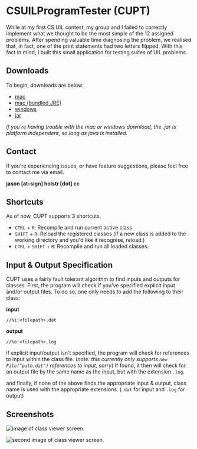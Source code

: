 # CSUILProgramTester (CUPT)
While at my first CS UIL contest, my group and I failed to correctly implement what we thought to be the most simple of the 12 
assigned problems. After spending valuable time diagnosing the problem, we realised that, in fact, one of the print statements had
two letters flipped. With this fact in mind, I built this small application for testing suites of UIL problems. 

## Downloads
To begin, downloads are below: 
  - [mac](https://github.com/zudsniper/CSUILProgramTester/releases/tag/mac1.2.1)
  - [mac (bundled JRE)](https://github.com/zudsniper/CSUILProgramTester/releases/tag/mac1.2.1b)
  - [windows](https://github.com/zudsniper/CSUILProgramTester/releases/tag/win1.2.1)
  - [jar](https://github.com/zudsniper/CSUILProgramTester/releases/tag/jar1.2.1)
  
_if you're having trouble with the mac or windows download, the .jar is platform independent, so long as java is installed._

## Contact
If you're experiencing issues, or have feature suggestions, please feel free to contact me via email. 

**jason [at-sign] holstr [dot] cc**

## Shortcuts
As of now, CUPT supports 3 shortcuts. 
  - ```CTRL``` + ```R```: Recompile and run current active class 
  - ```SHIFT``` + ```R```: Reload the registered classes (if a new class is added to the working directory and you'd like it recognise, reload.)
  - ```CTRL``` + ```SHIFT``` + ```R```: Recompile and run all loaded classes.

## Input & Output Specification
CUPT uses a fairly fault tolerant algorithm to find inputs and outputs for classes. First, the program will check if you've specified
explicit input and/or output files. To do so, one only needs to add the following to their class:

**input** 

```//%i:<filepath>.dat```

**output**

```//%o:<filepath>.log```

if explicit input/output isn't specified, the program will check for references to input within the class file. (_note: this 
currently only supports ```new File("path.dat")``` references to input, sorry_) If found, it then will check for an output file
by the same name as the input, but with the extension ```.log```.

and finally, if none of the above finds the appropriate input & output, class name is used with the appropriate extensions. 
(```.dat``` for input and ```.log``` for output)


## Screenshots
![image of class viewer screen.](https://i.imgur.com/d9JQWCP.png)

![second image of class viewer screen.](https://i.imgur.com/x8xpu8r.png)
